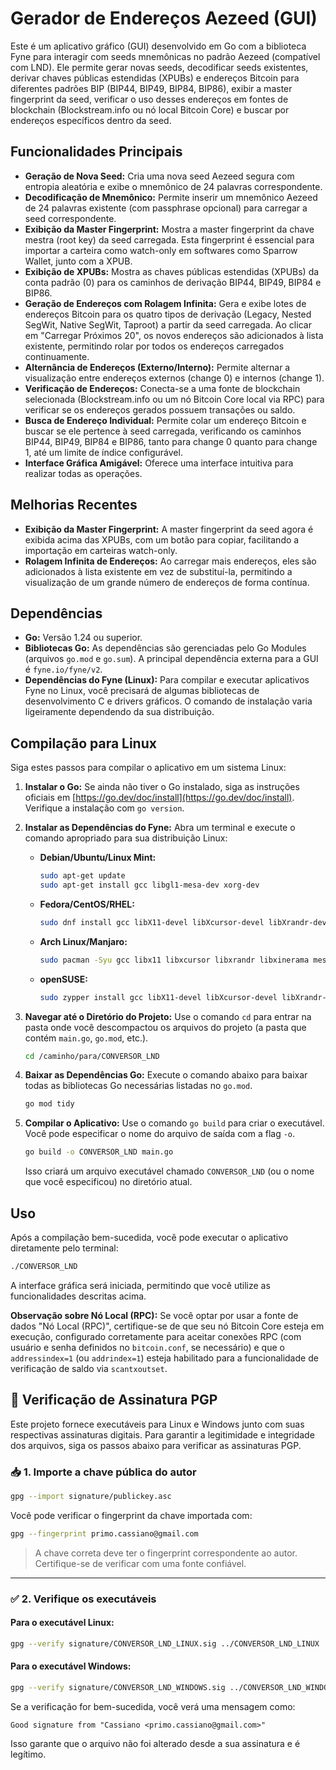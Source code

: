 # Gerador de Endereços Aezeed (GUI)

Este é um aplicativo gráfico (GUI) desenvolvido em Go com a biblioteca Fyne para interagir com seeds mnemônicas no padrão Aezeed (compatível com LND). Ele permite gerar novas seeds, decodificar seeds existentes, derivar chaves públicas estendidas (XPUBs) e endereços Bitcoin para diferentes padrões BIP (BIP44, BIP49, BIP84, BIP86), exibir a master fingerprint da seed, verificar o uso desses endereços em fontes de blockchain (Blockstream.info ou nó local Bitcoin Core) e buscar por endereços específicos dentro da seed.

## Funcionalidades Principais

*   **Geração de Nova Seed:** Cria uma nova seed Aezeed segura com entropia aleatória e exibe o mnemônico de 24 palavras correspondente.
*   **Decodificação de Mnemônico:** Permite inserir um mnemônico Aezeed de 24 palavras existente (com passphrase opcional) para carregar a seed correspondente.
*   **Exibição da Master Fingerprint:** Mostra a master fingerprint da chave mestra (root key) da seed carregada. Esta fingerprint é essencial para importar a carteira como watch-only em softwares como Sparrow Wallet, junto com a XPUB.
*   **Exibição de XPUBs:** Mostra as chaves públicas estendidas (XPUBs) da conta padrão (0) para os caminhos de derivação BIP44, BIP49, BIP84 e BIP86.
*   **Geração de Endereços com Rolagem Infinita:** Gera e exibe lotes de endereços Bitcoin para os quatro tipos de derivação (Legacy, Nested SegWit, Native SegWit, Taproot) a partir da seed carregada. Ao clicar em "Carregar Próximos 20", os novos endereços são adicionados à lista existente, permitindo rolar por todos os endereços carregados continuamente.
*   **Alternância de Endereços (Externo/Interno):** Permite alternar a visualização entre endereços externos (change 0) e internos (change 1).
*   **Verificação de Endereços:** Conecta-se a uma fonte de blockchain selecionada (Blockstream.info ou um nó Bitcoin Core local via RPC) para verificar se os endereços gerados possuem transações ou saldo.
*   **Busca de Endereço Individual:** Permite colar um endereço Bitcoin e buscar se ele pertence à seed carregada, verificando os caminhos BIP44, BIP49, BIP84 e BIP86, tanto para change 0 quanto para change 1, até um limite de índice configurável.
*   **Interface Gráfica Amigável:** Oferece uma interface intuitiva para realizar todas as operações.

## Melhorias Recentes

*   **Exibição da Master Fingerprint:** A master fingerprint da seed agora é exibida acima das XPUBs, com um botão para copiar, facilitando a importação em carteiras watch-only.
*   **Rolagem Infinita de Endereços:** Ao carregar mais endereços, eles são adicionados à lista existente em vez de substituí-la, permitindo a visualização de um grande número de endereços de forma contínua.

## Dependências

*   **Go:** Versão 1.24 ou superior.
*   **Bibliotecas Go:** As dependências são gerenciadas pelo Go Modules (arquivos `go.mod` e `go.sum`). A principal dependência externa para a GUI é `fyne.io/fyne/v2`.
*   **Dependências do Fyne (Linux):** Para compilar e executar aplicativos Fyne no Linux, você precisará de algumas bibliotecas de desenvolvimento C e drivers gráficos. O comando de instalação varia ligeiramente dependendo da sua distribuição.

## Compilação para Linux

Siga estes passos para compilar o aplicativo em um sistema Linux:

1.  **Instalar o Go:** Se ainda não tiver o Go instalado, siga as instruções oficiais em [https://go.dev/doc/install](https://go.dev/doc/install). Verifique a instalação com `go version`.

2.  **Instalar as Dependências do Fyne:** Abra um terminal e execute o comando apropriado para sua distribuição Linux:

    *   **Debian/Ubuntu/Linux Mint:**
        ```bash
        sudo apt-get update
        sudo apt-get install gcc libgl1-mesa-dev xorg-dev
        ```
    *   **Fedora/CentOS/RHEL:**
        ```bash
        sudo dnf install gcc libX11-devel libXcursor-devel libXrandr-devel libXinerama-devel mesa-libGL-devel libXi-devel libXxf86vm-devel
        ```
    *   **Arch Linux/Manjaro:**
        ```bash
        sudo pacman -Syu gcc libx11 libxcursor libxrandr libxinerama mesa libxi libxxf86vm
        ```
    *   **openSUSE:**
        ```bash
        sudo zypper install gcc libX11-devel libXcursor-devel libXrandr-devel libXinerama-devel Mesa-libGL-devel libXi-devel libXxf86vm-devel
        ```

3.  **Navegar até o Diretório do Projeto:** Use o comando `cd` para entrar na pasta onde você descompactou os arquivos do projeto (a pasta que contém `main.go`, `go.mod`, etc.).
    ```bash
    cd /caminho/para/CONVERSOR_LND
    ```

4.  **Baixar as Dependências Go:** Execute o comando abaixo para baixar todas as bibliotecas Go necessárias listadas no `go.mod`.
    ```bash
    go mod tidy
    ```

5.  **Compilar o Aplicativo:** Use o comando `go build` para criar o executável. Você pode especificar o nome do arquivo de saída com a flag `-o`.
    ```bash
    go build -o CONVERSOR_LND main.go
    ```
    Isso criará um arquivo executável chamado `CONVERSOR_LND` (ou o nome que você especificou) no diretório atual.

## Uso

Após a compilação bem-sucedida, você pode executar o aplicativo diretamente pelo terminal:

```bash
./CONVERSOR_LND
```

A interface gráfica será iniciada, permitindo que você utilize as funcionalidades descritas acima.

**Observação sobre Nó Local (RPC):** Se você optar por usar a fonte de dados "Nó Local (RPC)", certifique-se de que seu nó Bitcoin Core esteja em execução, configurado corretamente para aceitar conexões RPC (com usuário e senha definidos no `bitcoin.conf`, se necessário) e que o `addressindex=1` (ou `addrindex=1`) esteja habilitado para a funcionalidade de verificação de saldo via `scantxoutset`.

## 🔐 Verificação de Assinatura PGP

Este projeto fornece executáveis para Linux e Windows junto com suas respectivas assinaturas digitais. Para garantir a legitimidade e integridade dos arquivos, siga os passos abaixo para verificar as assinaturas PGP.

### 📥 1. Importe a chave pública do autor

```bash
gpg --import signature/publickey.asc
```

Você pode verificar o fingerprint da chave importada com:

```bash
gpg --fingerprint primo.cassiano@gmail.com
```

> A chave correta deve ter o fingerprint correspondente ao autor. Certifique-se de verificar com uma fonte confiável.

---

### ✅ 2. Verifique os executáveis

#### Para o executável Linux:

```bash
gpg --verify signature/CONVERSOR_LND_LINUX.sig ../CONVERSOR_LND_LINUX
```

#### Para o executável Windows:

```bash
gpg --verify signature/CONVERSOR_LND_WINDOWS.sig ../CONVERSOR_LND_WINDOWS.exe
```

Se a verificação for bem-sucedida, você verá uma mensagem como:

```
Good signature from "Cassiano <primo.cassiano@gmail.com>"
```

Isso garante que o arquivo não foi alterado desde a sua assinatura e é legítimo.